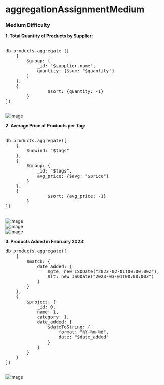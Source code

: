 # aggregationAssignmentMedium

### Medium Difficulty

**1. Total Quantity of Products by Supplier:**

<pre>

db.products.aggregate ([
    {
        $group: {
            _id: "$supplier.name",
            quantity: {$sum: "$quantity"}
        }
    },
  	{
				$sort: {quantity: -1}
		}
])
 
</pre>

![image](https://github.com/user-attachments/assets/5f3f9da6-841d-44b4-8e3d-714af63162e3)


**2. Average Price of Products per Tag:**

<pre>
 
db.products.aggregate([
    {
        $unwind: "$tags"
    },
    {
        $group: {
            _id: "$tags",
            avg_price: {$avg: "$price"}
        }
    },
  	{
				$sort: {avg_price: -1}
		}
])

</pre>
 
![image](https://github.com/user-attachments/assets/23d081ae-e82c-4661-8478-1f0992d60807)  
![image](https://github.com/user-attachments/assets/ab3f4a8c-81d5-49ad-9653-c901afe94dd7)  
![image](https://github.com/user-attachments/assets/3879a98d-9e41-44bc-821b-cf6a9ee283ab)



**3. Products Added in February 2023:**

<pre>
db.products.aggregate([
    {
        $match: {
            date_added: {
                $gte: new ISODate("2023-02-01T00:00:00Z"),
                $lt: new ISODate("2023-03-01T00:00:00Z")
            }
        }
    },
    {
        $project: {
            _id: 0,
            name: 1,
            category: 1,
            date_added: {
                $dateToString: {
                    format: "%Y-%m-%d",
                    date: "$date_added"
                }
            }
        }
    }
])
 
</pre>

![image](https://github.com/user-attachments/assets/f6a12893-d961-45c1-a5a8-0c2445006a9b)
